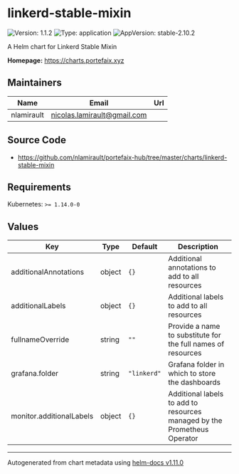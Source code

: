 # linkerd-stable-mixin

![Version: 1.1.2](https://img.shields.io/badge/Version-1.1.2-informational?style=flat-square) ![Type: application](https://img.shields.io/badge/Type-application-informational?style=flat-square) ![AppVersion: stable-2.10.2](https://img.shields.io/badge/AppVersion-stable--2.10.2-informational?style=flat-square)

A Helm chart for Linkerd Stable Mixin

**Homepage:** <https://charts.portefaix.xyz>

## Maintainers

| Name       | Email                         | Url |
| ---------- | ----------------------------- | --- |
| nlamirault | <nicolas.lamirault@gmail.com> |     |

## Source Code

- <https://github.com/nlamirault/portefaix-hub/tree/master/charts/linkerd-stable-mixin>

## Requirements

Kubernetes: `>= 1.14.0-0`

## Values

| Key                      | Type   | Default     | Description                                                              |
| ------------------------ | ------ | ----------- | ------------------------------------------------------------------------ |
| additionalAnnotations    | object | `{}`        | Additional annotations to add to all resources                           |
| additionalLabels         | object | `{}`        | Additional labels to add to all resources                                |
| fullnameOverride         | string | `""`        | Provide a name to substitute for the full names of resources             |
| grafana.folder           | string | `"linkerd"` | Grafana folder in which to store the dashboards                          |
| monitor.additionalLabels | object | `{}`        | Additional labels to add to resources managed by the Prometheus Operator |

---

Autogenerated from chart metadata using [helm-docs v1.11.0](https://github.com/norwoodj/helm-docs/releases/v1.11.0)
